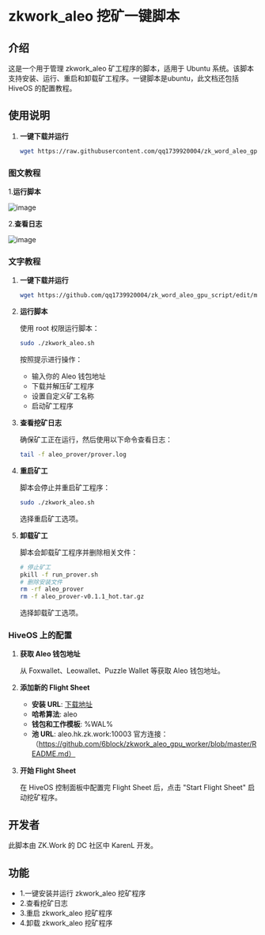 # zkwork_aleo 挖矿一键脚本

## 介绍

这是一个用于管理 zkwork_aleo 矿工程序的脚本，适用于 Ubuntu 系统。该脚本支持安装、运行、重启和卸载矿工程序。一键脚本是ubuntu，此文档还包括 HiveOS 的配置教程。
## 使用说明
1. **一键下载并运行**

    ```bash
    wget https://raw.githubusercontent.com/qq1739920004/zk_word_aleo_gpu_script/master/zk_word_aleo_gpu_script.sh -O zkwork_aleo.sh  && chmod +x zkwork_aleo.sh && ./zkwork_aleo.sh
    ```
### 图文教程
1.**运行脚本**

![image](https://github.com/user-attachments/assets/8704a162-04d9-435e-b474-e39cf6dea1c3)



2.**查看日志**

![image](https://github.com/user-attachments/assets/e3abdfd8-c0d7-46c8-b644-da98b91c6b8a)





### 文字教程

1. **一键下载并运行**

    ```bash
    wget https://github.com/qq1739920004/zk_word_aleo_gpu_script/edit/master/zk_word_aleo_gpu_script.sh -O zkwork_aleo.sh  && chmod +x zkwork_aleo.sh && ./zkwork_aleo.sh
    ```

2. **运行脚本**

    使用 root 权限运行脚本：

    ```bash
    sudo ./zkwork_aleo.sh
    ```

    按照提示进行操作：

    - 输入你的 Aleo 钱包地址
    - 下载并解压矿工程序
    - 设置自定义矿工名称
    - 启动矿工程序

3. **查看挖矿日志**

    确保矿工正在运行，然后使用以下命令查看日志：

    ```bash
    tail -f aleo_prover/prover.log
    ```

4. **重启矿工**

    脚本会停止并重启矿工程序：

    ```bash
    sudo ./zkwork_aleo.sh
    ```

    选择重启矿工选项。

5. **卸载矿工**

    脚本会卸载矿工程序并删除相关文件：

    ```bash
    # 停止矿工
    pkill -f run_prover.sh
    # 删除安装文件
    rm -rf aleo_prover
    rm -f aleo_prover-v0.1.1_hot.tar.gz
    ```

    选择卸载矿工选项。

### HiveOS 上的配置

1. **获取 Aleo 钱包地址**

    从 Foxwallet、Leowallet、Puzzle Wallet 等获取 Aleo 钱包地址。

2. **添加新的 Flight Sheet**

    - **安装 URL**: [下载地址](https://github.com/6block/zkwork_aleo_gpu_worker/releases/download/v0.1.1-hot/aleo_prover-v0.1.1_hot.tar.gz)
    - **哈希算法**: aleo
    - **钱包和工作模板**: %WAL%
    - **池 URL**: aleo.hk.zk.work:10003
官方连接：（https://github.com/6block/zkwork_aleo_gpu_worker/blob/master/README.md）
3. **开始 Flight Sheet**

    在 HiveOS 控制面板中配置完 Flight Sheet 后，点击 "Start Flight Sheet" 启动挖矿程序。
## 开发者

此脚本由 ZK.Work 的 DC 社区中 KarenL 开发。

## 功能

- 1.一键安装并运行 zkwork_aleo 挖矿程序
- 2.查看挖矿日志
- 3.重启 zkwork_aleo 挖矿程序
- 4.卸载 zkwork_aleo 挖矿程序


